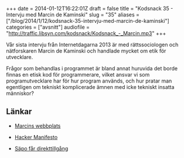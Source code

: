 +++
date = 2014-01-12T16:22:01Z
draft = false
title = "Kodsnack 35 - Intervju med Marcin de Kaminski"
slug = "35"
aliases = ["/blog/2014/1/12/kodsnack-35-intervju-med-marcin-de-kaminski"]
categories = ["avsnitt"]
audiofile = "http://traffic.libsyn.com/kodsnack/Kodsnack_-_Marcin.mp3"
+++

Vår sista intervju från Internetdagarna 2013 är med rättssociologen och nätforskaren Marcin de Kaminski och handlade mycket om etik för utvecklare.

Frågor som behandlas i programmet är bland annat huruvida det borde finnas en etisk kod för programmerare, vilket ansvar vi som programutvecklare har för hur program används, och hur pratar man egentligen om tekniskt komplicerade ämnen med icke tekniskt insatta människor?


## Länkar ##

* [Marcins webbplats](http://dekaminski.se)

* [Hacker Manifesto](https://en.wikipedia.org/wiki/Hacker_Manifesto)

* [Säpo får direkttillgång](http://sverigesradio.se/sida/artikel.aspx?programid=83&artikel=5707919)


